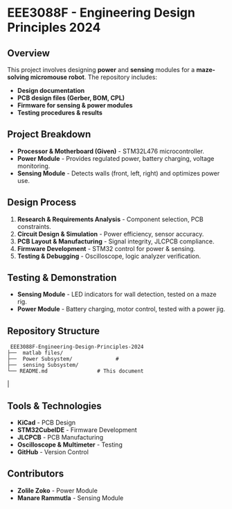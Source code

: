 # EEE3088F - Engineering Design Principles 2024

## Overview
This project involves designing **power** and **sensing** modules for a **maze-solving micromouse robot**. The repository includes:
- **Design documentation**
- **PCB design files (Gerber, BOM, CPL)**
- **Firmware for sensing & power modules**
- **Testing procedures & results**

##  Project Breakdown
- **Processor & Motherboard (Given)** - STM32L476 microcontroller.
- **Power Module** - Provides regulated power, battery charging, voltage monitoring.
- **Sensing Module** - Detects walls (front, left, right) and optimizes power use.

##  Design Process
1. **Research & Requirements Analysis** - Component selection, PCB constraints.
2. **Circuit Design & Simulation** - Power efficiency, sensor accuracy.
3. **PCB Layout & Manufacturing** - Signal integrity, JLCPCB compliance.
4. **Firmware Development** - STM32 control for power & sensing.
5. **Testing & Debugging** - Oscilloscope, logic analyzer verification.

##  Testing & Demonstration
- **Sensing Module** - LED indicators for wall detection, tested on a maze rig.
- **Power Module** - Battery charging, motor control, tested with a power jig.

##  Repository Structure
```
 EEE3088F-Engineering-Design-Principles-2024
├──  matlab files/                  
├──  Power Subsystem/              #
├──  sensing Subsystem/            
└── README.md                # This document
```

 |

## Tools & Technologies
- **KiCad** - PCB Design
- **STM32CubeIDE** - Firmware Development
- **JLCPCB** - PCB Manufacturing
- **Oscilloscope & Multimeter** - Testing
- **GitHub** - Version Control

## Contributors
- **Zolile Zoko** - Power Module
- **Manare Rammutla** - Sensing Module

